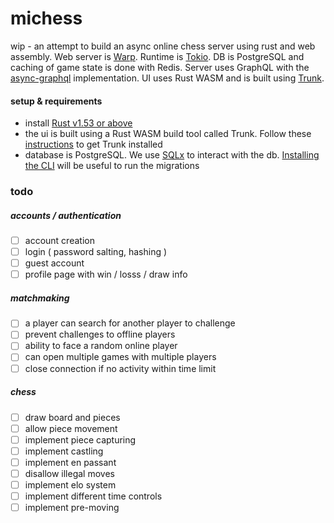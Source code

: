 # michess
wip - an attempt to build an async online chess server using rust and web assembly.
Web server is [Warp](https://github.com/seanmonstar/warp). Runtime is [Tokio](https://github.com/tokio-rs/tokio). DB is PostgreSQL and caching of game state is done with Redis. Server uses GraphQL with the [async-graphql](https://github.com/async-graphql/async-graphql) implementation.
UI uses Rust WASM and is built using [Trunk](https://github.com/thedodd/trunk).

#### setup & requirements
- install [Rust v1.53 or above](https://www.rust-lang.org/tools/install)
- the ui is built using a Rust WASM build tool called Trunk. Follow these [instructions](https://trunkrs.dev/#install) to get Trunk installed
- database is PostgreSQL. We use [SQLx](https://github.com/launchbadge/sqlx) to interact with the db. [Installing the CLI](https://github.com/launchbadge/sqlx/tree/master/sqlx-cli) will be useful to run the migrations

### todo
##### accounts / authentication
- [ ] account creation
- [ ] login ( password salting, hashing )
- [ ] guest account
- [ ] profile page with win / losss / draw info
##### matchmaking
- [ ] a player can search for another player to challenge
- [ ] prevent challenges to offline players
- [ ] ability to face a random online player
- [ ] can open multiple games with multiple players
- [ ] close connection if no activity within time limit
##### chess
- [ ] draw board and pieces
- [ ] allow piece movement
- [ ] implement piece capturing
- [ ] implement castling
- [ ] implement en passant
- [ ] disallow illegal moves
- [ ] implement elo system
- [ ] implement different time controls
- [ ] implement pre-moving